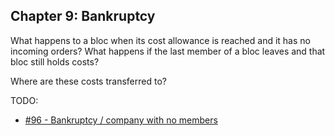 ## Chapter 9: Bankruptcy

What happens to a bloc when its cost allowance is reached and it has no incoming orders? What happens if the last member of a bloc leaves and that bloc still holds costs?

Where are these costs transferred to?

TODO:

- [#96 - Bankruptcy / company with no members](https://github.com/basisproject/tracker/issues/96)

